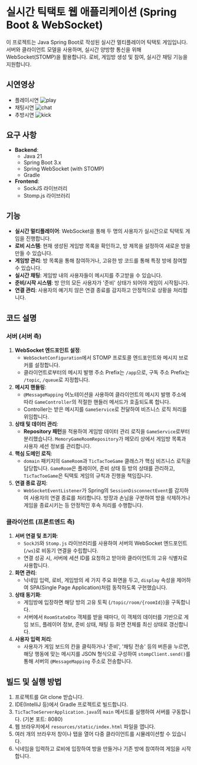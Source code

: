 # 실시간 틱택토 웹 애플리케이션 (Spring Boot & WebSocket)

이 프로젝트는 Java Spring Boot로 작성된 실시간 멀티플레이어 틱택토 게임입니다. 서버와 클라이언트 모델을 사용하며, 실시간 양방향 통신을 위해 WebSocket(STOMP)을 활용합니다. 로비, 게임방 생성 및 참여, 실시간 채팅 기능을 지원합니다.

## 시연영상
- 플레이시연
![play](https://github.com/user-attachments/assets/0c02020b-b723-4a0c-bcc5-840d5dd8ba5b)
- 채팅시연
![chat](https://github.com/user-attachments/assets/6ab6b1a2-b6e4-40db-a4ab-90d236707aca)
- 추방시연
![kick](https://github.com/user-attachments/assets/638b5577-25a4-45af-b214-fad7df11c741)

## 요구 사항
- **Backend**:
    - Java 21
    - Spring Boot 3.x
    - Spring WebSocket (with STOMP)
    - Gradle
- **Frontend**:
    - SockJS 라이브러리
    - Stomp.js 라이브러리

## 기능
- **실시간 멀티플레이어**: WebSocket을 통해 두 명의 사용자가 실시간으로 틱택토 게임을 진행합니다.
- **로비 시스템**: 현재 생성된 게임방 목록을 확인하고, 방 제목을 설정하여 새로운 방을 만들 수 있습니다.
- **게임방 관리**: 방 목록을 통해 참여하거나, 고유한 방 코드를 통해 특정 방에 참여할 수 있습니다.
- **실시간 채팅**: 게임방 내의 사용자들이 메시지를 주고받을 수 있습니다.
- **준비/시작 시스템**: 방 안의 모든 사용자가 '준비' 상태가 되어야 게임이 시작됩니다.
- **연결 관리**: 사용자의 예기치 않은 연결 종료를 감지하고 안정적으로 상황을 처리합니다.



## 코드 설명
### 서버 (서버 측)

1.  **WebSocket 엔드포인트 설정**:
    - `WebSocketConfiguration`에서 STOMP 프로토콜 엔드포인트와 메시지 브로커를 설정합니다.
    - 클라이언트로부터의 메시지 발행 주소 Prefix는 `/app`으로, 구독 주소 Prefix는 `/topic`, `/queue`로 지정합니다.
2.  **메시지 핸들링**:
    - `@MessageMapping` 어노테이션을 사용하여 클라이언트의 메시지 발행 주소에 따라 `GameController`의 적절한 핸들러 메서드가 호출되도록 합니다.
    - Controller는 받은 메시지를 `GameService`로 전달하여 비즈니스 로직 처리를 위임합니다.
3.  **상태 및 데이터 관리**:
    - **Repository 패턴**을 적용하여 게임방 데이터 관리 로직을 `GameService`로부터 분리했습니다. `MemoryGameRoomRepository`가 메모리 상에서 게임방 목록과 사용자 세션 정보를 관리합니다.
4.  **핵심 도메인 로직**:
    - `domain` 패키지의 `GameRoom`과 `TicTacToeGame` 클래스가 핵심 비즈니스 로직을 담당합니다. `GameRoom`은 플레이어, 준비 상태 등 방의 상태를 관리하고, `TicTacToeGame`은 틱택토 게임의 규칙과 진행을 책임집니다.
5.  **연결 종료 감지**:
    - `WebSocketEventListener`가 Spring의 `SessionDisconnectEvent`를 감지하여 사용자의 연결 종료를 처리합니다. 방장과 손님을 구분하여 방을 삭제하거나 게임을 종료시키는 등 안정적인 후속 처리를 수행합니다.
### 클라이언트 (프론트엔드 측)

1.  **서버 연결 및 초기화**:
    - `SockJS`와 `Stomp.js` 라이브러리를 사용하여 서버의 WebSocket 엔드포인트(`/ws`)로 비동기 연결을 수립합니다.
    - 연결 성공 시, 서버에 세션 ID를 요청하고 받아와 클라이언트의 고유 식별자로 사용합니다.
2.  **화면 관리**:
    - 닉네임 입력, 로비, 게임방의 세 가지 주요 화면을 두고, `display` 속성을 제어하여 SPA(Single Page Application)처럼 동작하도록 구현했습니다.
3.  **상태 동기화**:
    - 게임방에 입장하면 해당 방의 고유 토픽 (`/topic/room/{roomId}`)을 구독합니다.
    - 서버에서 `RoomStateDto` 객체를 받을 때마다, 이 객체의 데이터를 기반으로 게임 보드, 플레이어 정보, 준비 상태, 채팅 등 화면 전체를 최신 상태로 갱신합니다.
4.  **사용자 입력 처리**:
    - 사용자가 게임 보드의 칸을 클릭하거나 '준비', '채팅 전송' 등의 버튼을 누르면, 해당 행동에 맞는 메시지를 JSON 형식으로 구성하여 `stompClient.send()`를 통해 서버의 `@MessageMapping` 주소로 전송합니다.


## 빌드 및 실행 방법

1.  프로젝트를 Git clone 받습니다.
2.  IDE(IntelliJ 등)에서 Gradle 프로젝트로 빌드합니다.
3.  `TicTacToeServerApplication.java`의 `main` 메서드를 실행하여 서버를 구동합니다. (기본 포트: 8080)
4.  웹 브라우저에서 `resources/static/index.html` 파일을 엽니다.
5.  여러 개의 브라우저 창이나 탭을 열어 다중 클라이언트를 시뮬레이션할 수 있습니다.
6.  닉네임을 입력하고 로비에 입장하여 방을 만들거나 기존 방에 참여하여 게임을 시작합니다.